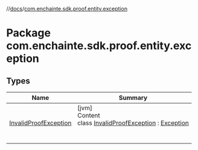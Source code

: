 //[docs](../index.md)/[com.enchainte.sdk.proof.entity.exception](index.md)



# Package com.enchainte.sdk.proof.entity.exception  


## Types  
  
|  Name|  Summary| 
|---|---|
| <a name="com.enchainte.sdk.proof.entity.exception/InvalidProofException///PointingToDeclaration/"></a>[InvalidProofException](-invalid-proof-exception/index.md)| <a name="com.enchainte.sdk.proof.entity.exception/InvalidProofException///PointingToDeclaration/"></a>[jvm]  <br>Content  <br>class [InvalidProofException](-invalid-proof-exception/index.md) : [Exception](https://docs.oracle.com/javase/8/docs/api/java/lang/Exception.html)  <br><br><br>

